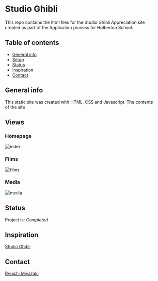 # Studio Ghibli

This repo contains the html files for the Studio Ghibli Appreciation site created as part of the Application process for Holberton School.

## Table of contents

- [General info](#general-info)
- [Setup](#setup)
- [Status](#status)
- [Inspiration](#inspiration)
- [Contact](#contact)

## General info

This static site was created with HTML, CSS and Javascript.
The contents of the site 

## Views

### Homepage

![index](https://user-images.githubusercontent.com/41876764/87656587-87cc3c80-c70e-11ea-9c9c-9de3e1b367f9.png)

### Films

![films](https://user-images.githubusercontent.com/41876764/87656817-d1b52280-c70e-11ea-9269-502764551122.png)

### Media

![media](https://user-images.githubusercontent.com/41876764/87656852-e09bd500-c70e-11ea-87aa-51d6241f79c4.png)

## Status

Project is: _Completed_

## Inspiration

[Studio Ghibli](https://www.studioghibli.com.au/)

## Contact

[Ryuichi Miyazaki](https://github.com/rmiyazaki6499)

